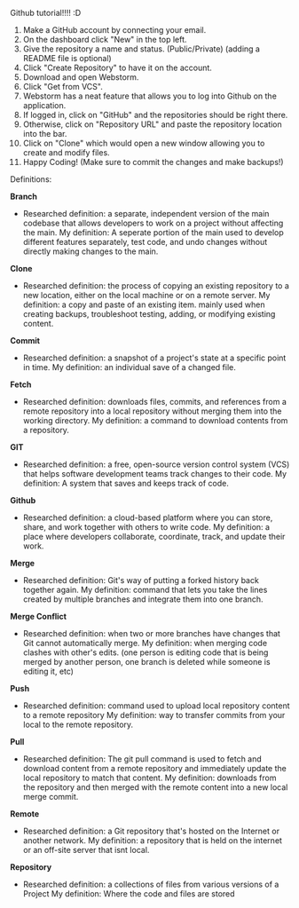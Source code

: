 Github tutorial!!!! :D

1) Make a GitHub account by connecting your email. 
2) On the dashboard click "New" in the top left.
3) Give the repository a name and status. (Public/Private) (adding a README file is optional)
4) Click "Create Repository" to have it on the account.
5) Download and open Webstorm.
6) Click "Get from VCS". 
7) Webstorm has a neat feature that allows you to log into Github on the application.
8) If logged in, click on "GitHub" and the repositories should be right there.
9) Otherwise, click on "Repository URL" and paste the repository location into the bar.
10) Click on "Clone" which would open a new window allowing you to create and modify files.
11) Happy Coding! (Make sure to commit the changes and make backups!)


Definitions:

**Branch**
 - Researched definition: a separate, independent version of the main codebase that allows developers to work on a project without affecting the main.
My definition: A seperate portion of the main used to develop different features separately, test code, and undo changes without directly making changes to the main.

**Clone**
 - Researched definition: the process of copying an existing repository to a new location, either on the local machine or on a remote server.
My definition: a copy and paste of an existing item. mainly used when creating backups, troubleshoot testing, adding, or modifying existing content.

**Commit**
 - Researched definition: a snapshot of a project's state at a specific point in time.
My definition: an individual save of a changed file.

**Fetch** 
 - Researched definition: downloads files, commits, and references from a remote repository into a local repository without merging them into the working directory.
My definition: a command to download contents from a repository.

**GIT**
 - Researched definition: a free, open-source version control system (VCS) that helps software development teams track changes to their code.
My definition: A system that saves and keeps track of code.

**Github** 
 - Researched definition: a cloud-based platform where you can store, share, and work together with others to write code.
My definition: a place where developers collaborate, coordinate, track, and update their work.

**Merge** 
 - Researched definition: Git's way of putting a forked history back together again.
My definition: command that lets you take the lines created by multiple branches and integrate them into one branch.

**Merge Conflict**
 - Researched definition: when two or more branches have changes that Git cannot automatically merge.
My definition: when merging code clashes with other's edits. (one person is editing code that is being merged by another person, one branch is deleted while someone is editing it, etc)

**Push**
 - Researched definition: command used to upload local repository content to a remote repository
My definition: way to transfer commits from your local to the remote repository.

**Pull** 
 - Researched definition: The git pull command is used to fetch and download content from a remote repository and immediately update the local repository to match that content.
My definition: downloads from the repository and then merged with the remote content into a new local merge commit. 

**Remote**
 - Researched definition: a Git repository that's hosted on the Internet or another network.
My definition: a repository that is held on the internet or an off-site server that isnt local.

**Repository** 
 - Researched definition: a collections of files from various versions of a Project
My definition: Where the code and files are stored

